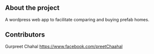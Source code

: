 ## About the project

A wordpress web app to facilitate comparing and buying prefab homes. 

## Contributors

Gurpreet Chahal https://www.facebook.com/preetChaahal